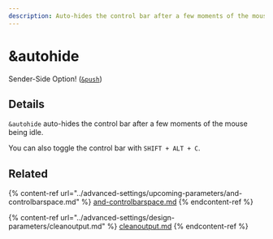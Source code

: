 ```yaml
---
description: Auto-hides the control bar after a few moments of the mouse being idle
---
```


# \&autohide

Sender-Side Option! ([`&push`](../source-settings/push.md))

## Details

`&autohide` auto-hides the control bar after a few moments of the mouse being idle.

You can also toggle the control bar with `SHIFT + ALT + C`.

## Related

{% content-ref url="../advanced-settings/upcoming-parameters/and-controlbarspace.md" %}
[and-controlbarspace.md](../advanced-settings/upcoming-parameters/and-controlbarspace.md)
{% endcontent-ref %}

{% content-ref url="../advanced-settings/design-parameters/cleanoutput.md" %}
[cleanoutput.md](../advanced-settings/design-parameters/cleanoutput.md)
{% endcontent-ref %}
